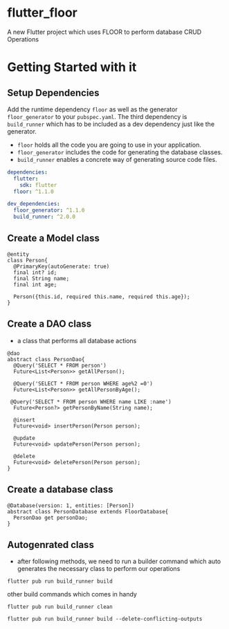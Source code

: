 # flutter_floor

A new Flutter project which uses FLOOR to perform database CRUD Operations

# Getting Started with it

## Setup Dependencies

Add the runtime dependency `floor` as well as the generator `floor_generator` to your `pubspec.yaml`.
The third dependency is `build_runner` which has to be included as a dev dependency just like the generator.

- `floor` holds all the code you are going to use in your application.
- `floor_generator` includes the code for generating the database classes.
- `build_runner` enables a concrete way of generating source code files.

```yaml
dependencies:
  flutter:
    sdk: flutter
  floor: ^1.1.0

dev_dependencies:
  floor_generator: ^1.1.0
  build_runner: ^2.0.0
```

## Create a Model class

```
@entity
class Person{
  @PrimaryKey(autoGenerate: true)
  final int? id;
  final String name;
  final int age;

  Person({this.id, required this.name, required this.age});
}
```

## Create a DAO class
- a class that performs all database actions

```
@dao
abstract class PersonDao{
  @Query('SELECT * FROM person')
  Future<List<Person>> getAllPerson();

  @Query('SELECT * FROM person WHERE age%2 =0')
  Future<List<Person>> getAllPersonByAge();

 @Query('SELECT * FROM person WHERE name LIKE :name')
  Future<Person?> getPersonByName(String name);

  @insert
  Future<void> insertPerson(Person person);

  @update
  Future<void> updatePerson(Person person);

  @delete
  Future<void> deletePerson(Person person);
}
```

## Create a database class

```
@Database(version: 1, entities: [Person])
abstract class PersonDatabase extends FloorDatabase{
  PersonDao get personDao;
}
```

## Autogenrated class
- after following methods, we need to run a builder command which auto generates the necessary class to perform our operations

```
flutter pub run build_runner build
```

other build commands which comes in handy

```
flutter pub run build_runner clean

flutter pub run build_runner build --delete-conflicting-outputs
```